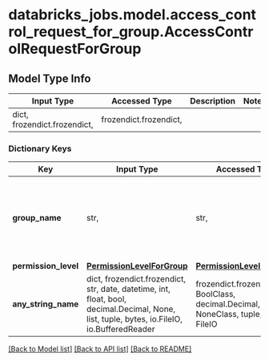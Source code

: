 # databricks_jobs.model.access_control_request_for_group.AccessControlRequestForGroup

## Model Type Info
Input Type | Accessed Type | Description | Notes
------------ | ------------- | ------------- | -------------
dict, frozendict.frozendict,  | frozendict.frozendict,  |  | 

### Dictionary Keys
Key | Input Type | Accessed Type | Description | Notes
------------ | ------------- | ------------- | ------------- | -------------
**group_name** | str,  | str,  | Group name. There are two built-in groups: &#x60;users&#x60; for all users, and &#x60;admins&#x60; for administrators. | [optional] 
**permission_level** | [**PermissionLevelForGroup**](PermissionLevelForGroup.md) | [**PermissionLevelForGroup**](PermissionLevelForGroup.md) |  | [optional] 
**any_string_name** | dict, frozendict.frozendict, str, date, datetime, int, float, bool, decimal.Decimal, None, list, tuple, bytes, io.FileIO, io.BufferedReader | frozendict.frozendict, str, BoolClass, decimal.Decimal, NoneClass, tuple, bytes, FileIO | any string name can be used but the value must be the correct type | [optional]

[[Back to Model list]](../../README.md#documentation-for-models) [[Back to API list]](../../README.md#documentation-for-api-endpoints) [[Back to README]](../../README.md)


